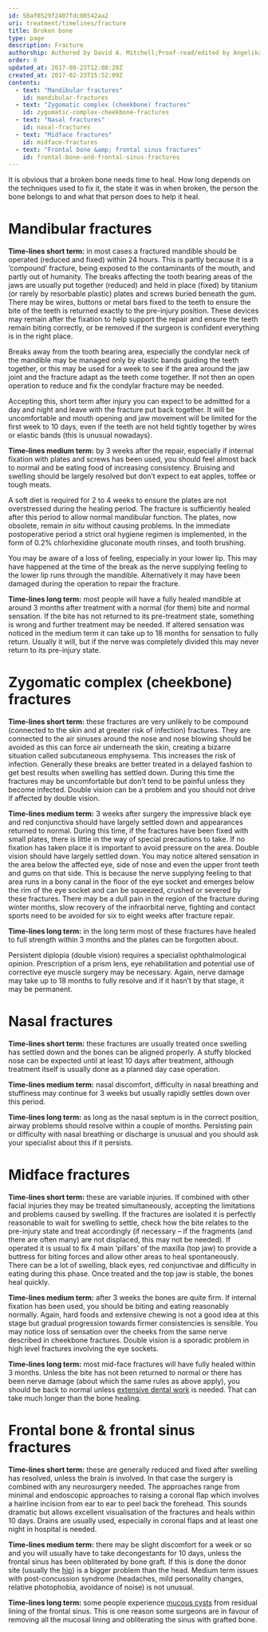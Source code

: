 ```yaml
---
id: 58af0529f2407fdc08542aa2
uri: treatment/timelines/fracture
title: Broken bone
type: page
description: Fracture
authorship: Authored by David A. Mitchell;Proof-read/edited by Angelika Sebald
order: 0
updated_at: 2017-08-23T12:08:20Z
created_at: 2017-02-23T15:52:09Z
contents:
  - text: "Mandibular fractures"
    id: mandibular-fractures
  - text: "Zygomatic complex (cheekbone) fractures"
    id: zygomatic-complex-cheekbone-fractures
  - text: "Nasal fractures"
    id: nasal-fractures
  - text: "Midface fractures"
    id: midface-fractures
  - text: "Frontal bone &amp; frontal sinus fractures"
    id: frontal-bone-and-frontal-sinus-fractures
---
```


<p>It is obvious that a broken bone needs time to heal. How long
    depends on the techniques used to fix it, the state it was
    in when broken, the person the bone belongs to and what that
    person does to help it heal.</p>
<h1 id="mandibular-fractures">Mandibular fractures</h1>
<p><strong>Time-lines short term:</strong> in most cases a fractured
    mandible should be operated (reduced and fixed) within 24
    hours. This is partly because it is a ‘compound’ fracture,
    being exposed to the contaminants of the mouth, and partly
    out of humanity. The breaks affecting the tooth bearing areas
    of the jaws are usually put together (reduced) and held in
    place (fixed) by titanium (or rarely by resorbable plastic)
    plates and screws buried beneath the gum. There may be wires,
    buttons or metal bars fixed to the teeth to ensure the bite
    of the teeth is returned exactly to the pre-injury position.
    These devices may remain after the fixation to help support
    the repair and ensure the teeth remain biting correctly,
    or be removed if the surgeon is confident everything is in
    the right place.</p>
<p>Breaks away from the tooth bearing area, especially the condylar
    neck of the mandible may be managed only by elastic bands
    guiding the teeth together, or this may be used for a week
    to see if the area around the jaw joint and the fracture
    adapt as the teeth come together. If not then an open operation
    to reduce and fix the condylar fracture may be needed.</p>
<p>Accepting this, short term after injury you can expect to be
    admitted for a day and night and leave with the fracture
    put back together. It will be uncomfortable and mouth opening
    and jaw movement will be limited for the first week to 10
    days, even if the teeth are not held tightly together by
    wires or elastic bands (this is unusual nowadays).</p>
<p><strong>Time-lines medium term:</strong> by 3 weeks after the
    repair, especially if internal fixation with plates and screws
    has been used, you should feel almost back to normal and
    be eating food of increasing consistency. Bruising and swelling
    should be largely resolved but don’t expect to eat apples,
    toffee or tough meats.</p>
<p>A soft diet is required for 2 to 4 weeks to ensure the plates
    are not overstressed during the healing period. The fracture
    is sufficiently healed after this period to allow normal
    mandibular function. The plates, now obsolete, remain <i>in situ</i>    without causing problems. In the immediate postoperative
    period a strict oral hygiene regimen is implemented, in the
    form of 0.2% chlorhexidine gluconate mouth rinses, and tooth
    brushing.</p>
<p>You may be aware of a loss of feeling, especially in your lower
    lip. This may have happened at the time of the break as the
    nerve supplying feeling to the lower lip runs through the
    mandible. Alternatively it may have been damaged during the
    operation to repair the fracture.</p>
<p><strong>Time-lines long term:</strong> most people will have
    a fully healed mandible at around 3 months after treatment
    with a normal (for them) bite and normal sensation. If the
    bite has not returned to its pre-treatment state, something
    is wrong and further treatment may be needed. If altered
    sensation was noticed in the medium term it can take up to
    18 months for sensation to fully return. Usually it will,
    but if the nerve was completely divided this may never return
    to its pre-injury state.</p>
<h1 id="zygomatic-complex-cheekbone-fractures">Zygomatic complex (cheekbone) fractures</h1>
<p><strong>Time-lines short term:</strong> these fractures are very
    unlikely to be compound (connected to the skin and at greater
    risk of infection) fractures. They are connected to the air
    sinuses around the nose and nose blowing should be avoided
    as this can force air underneath the skin, creating a bizarre
    situation called subcutaneous emphysema. This increases the
    risk of infection. Generally these breaks are better treated
    in a delayed fashion to get best results when swelling has
    settled down. During this time the fractures may be uncomfortable
    but don’t tend to be painful unless they become infected.
    Double vision can be a problem and you should not drive if
    affected by double vision.</p>
<p><strong>Time-lines medium term:</strong> 3 weeks after surgery
    the impressive black eye and red conjunctiva should have
    largely settled down and appearances returned to normal.
    During this time, if the fractures have been fixed with small
    plates, there is little in the way of special precautions
    to take. If no fixation has taken place it is important to
    avoid pressure on the area. Double vision should have largely
    settled down. You may notice altered sensation in the area
    below the affected eye, side of nose and even the upper front
    teeth and gums on that side. This is because the nerve supplying
    feeling to that area runs in a bony canal in the floor of
    the eye socket and emerges below the rim of the eye socket
    and can be squeezed, crushed or severed by these fractures.
    There may be a dull pain in the region of the fracture during
    winter months, slow recovery of the infraorbital nerve, fighting
    and contact sports need to be avoided for six to eight weeks
    after fracture repair.</p>
<p><strong>Time-lines long term:</strong> in the long term most
    of these fractures have healed to full strength within 3
    months and the plates can be forgotten about.</p>
<p>Persistent diplopia (double vision) requires a specialist ophthalmological
    opinion. Prescription of a prism lens, eye rehabilitation
    and potential use of corrective eye muscle surgery may be
    necessary. Again, nerve damage may take up to 18 months to
    fully resolve and if it hasn’t by that stage, it may be permanent.</p>
<h1 id="nasal-fractures">Nasal fractures</h1>
<p><strong>Time-lines short term:</strong> these fractures are usually
    treated once swelling has settled down and the bones can
    be aligned properly. A stuffy blocked nose can be expected
    until at least 10 days after treatment, although treatment
    itself is usually done as a planned day case operation.</p>
<p><strong>Time-lines medium term:</strong> nasal discomfort, difficulty
    in nasal breathing and stuffiness may continue for 3 weeks
    but usually rapidly settles down over this period.</p>
<p><strong>Time-lines long term:</strong> as long as the nasal septum
    is in the correct position, airway problems should resolve
    within a couple of months. Persisting pain or difficulty
    with nasal breathing or discharge is unusual and you should
    ask your specialist about this if it persists.</p>
<h1 id="midface-fractures">Midface fractures</h1>
<p><strong>Time-lines short term:</strong> these are variable injuries.
    If combined with other facial injuries they may be treated
    simultaneously, accepting the limitations and problems caused
    by swelling. If the fractures are isolated it is perfectly
    reasonable to wait for swelling to settle, check how the
    bite relates to the pre-injury state and treat accordingly
    (if necessary – if the fragments (and there are often many)
    are not displaced, this may not be needed). If operated it
    is usual to fix 4 main ‘pillars’ of the maxilla (top jaw)
    to provide a buttress for biting forces and allow other areas
    to heal spontaneously. There can be a lot of swelling, black
    eyes, red conjunctivae and difficulty in eating during this
    phase. Once treated and the top jaw is stable, the bones
    heal quickly.</p>
<p><strong>Time-lines medium term:</strong> after 3 weeks the bones
    are quite firm. If internal fixation has been used, you should
    be biting and eating reasonably normally. Again, hard foods
    and extensive chewing is not a good idea at this stage but
    gradual progression towards firmer consistencies is sensible.
    You may notice loss of sensation over the cheeks from the
    same nerve described in cheekbone fractures. Double vision
    is a sporadic problem in high level fractures involving the
    eye sockets.</p>
<p><strong>Time-lines long term:</strong> most mid-face fractures
    will have fully healed within 3 months. Unless the bite has
    not been returned to normal or there has been nerve damage
    (about which the same rules as above apply), you should be
    back to normal unless <a href="/treatment/restorative-dentistry">extensive dental work</a>    is needed. That can take much longer than the bone healing.</p>
<h1 id="frontal-bone-and-frontal-sinus-fractures">Frontal bone &amp; frontal sinus fractures</h1>
<p><strong>Time-lines short term:</strong> these are generally reduced
    and fixed after swelling has resolved, unless the brain is
    involved. In that case the surgery is combined with any neurosurgery
    needed. The approaches range from minimal and endoscopic
    approaches to raising a coronal flap which involves a hairline
    incision from ear to ear to peel back the forehead. This
    sounds dramatic but allows excellent visualisation of the
    fractures and heals within 10 days. Drains are usually used,
    especially in coronal flaps and at least one night in hospital
    is needed.</p>
<p><strong>Time-lines medium term:</strong> there may be slight
    discomfort for a week or so and you will usually have to
    take decongestants for 10 days, unless the frontal sinus
    has been obliterated by bone graft. If this is done the donor
    site (usually the <a href="/diagnosis/a-z/postoperative-problems/pelvis">hip</a>)
    is a bigger problem than the head. Medium term issues with
    post-concussion syndrome (headaches, mild personality changes,
    relative photophobia, avoidance of noise) is not unusual.</p>
<p><strong>Time-lines long term:</strong> some people experience
    <a href="/diagnosis/a-z/cyst">mucous cysts</a> from residual
    lining of the frontal sinus. This is one reason some surgeons
    are in favour of removing all the mucosal lining and obliterating
    the sinus with grafted bone.</p>
